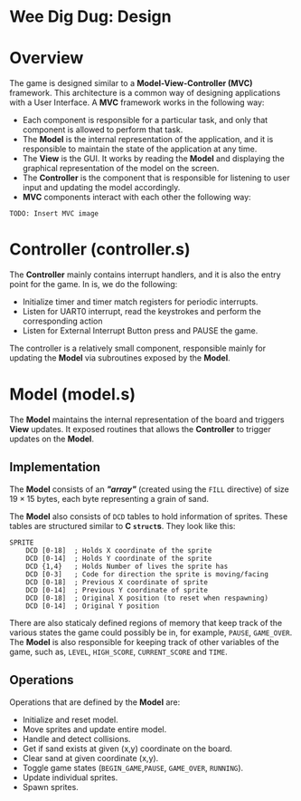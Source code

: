 Wee Dig Dug: Design
===

# Overview

The game is designed similar to a **Model-View-Controller (MVC)** framework.
This architecture is a common way of designing applications with a User Interface.
A **MVC** framework works in the following way:

* Each component is responsible for a particular task, and only that component is allowed to perform that task.
* The **Model** is the internal representation of the application, and it is responsible to maintain the state of the application at any time.
* The **View** is the GUI. It works by reading the **Model** and displaying the graphical representation of the model on the screen.
* The **Controller** is the component that is responsible for listening to user input and updating the model accordingly.
* **MVC** components interact with each other the following way:

`TODO: Insert MVC image`

# Controller (controller.s)

The **Controller** mainly contains interrupt handlers, and it is also the entry point for the game.
In is, we do the following:

* Initialize timer and timer match registers for periodic interrupts.
* Listen for UART0 interrupt, read the keystrokes and perform the corresponding action
* Listen for External Interrupt Button press and PAUSE the game.

The controller is a relatively small component, responsible mainly for updating the **Model** via subroutines exposed by the **Model**.

# Model (model.s)

The **Model** maintains the internal representation of the board and triggers **View** updates. It exposed routines that allows the
**Controller** to trigger updates on the **Model**.

## Implementation

The **Model** consists of an ___"array"___ (created using the `FILL` directive) of size $19 \times 15$ bytes, each byte representing a grain
of sand.

The **Model** also consists of `DCD` tables to hold information of sprites. These tables are structured similar to **C `struct`s**.
They look like this:

```
SPRITE
	DCD [0-18]	; Holds X coordinate of the sprite
	DCD [0-14]	; Holds Y coordinate of the sprite
	DCD {1,4}	; Holds Number of lives the sprite has
	DCD [0-3]	; Code for direction the sprite is moving/facing
	DCD [0-18]	; Previous X coordinate of sprite
	DCD [0-14]	; Previous Y coordinate of sprite
	DCD [0-18]	; Original X position (to reset when respawning)
	DCD [0-14]	; Original Y position
```

There are also staticaly defined regions of memory that keep track of the various states the game could possibly be in, for example, `PAUSE`, `GAME_OVER`.
The **Model** is also responsible for keeping track of other variables of the game, such as, `LEVEL`, `HIGH_SCORE`, `CURRENT_SCORE` and `TIME`.

## Operations

Operations that are defined by the **Model** are:

* Initialize and reset model.
* Move sprites and update entire model.
* Handle and detect collisions.
* Get if sand exists at given (x,y) coordinate on the board.
* Clear sand at given coordinate (x,y).
* Toggle game states (`BEGIN_GAME`,`PAUSE`, `GAME_OVER`, `RUNNING`).
* Update individual sprites.
* Spawn sprites.

## 
